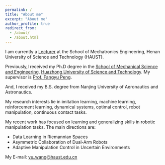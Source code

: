 ```yaml
---
permalink: /
title: "About me"
excerpt: "About me"
author_profile: true
redirect_from: 
  - /about/
  - /about.html
---
```


I am currently a [Lecturer](https://jd.haust.edu.cn/info/1211/75136.htm) at the School of Mechatronics Engineering, Henan University of Science and Technology (HAUST).

Previously,I received my Ph.D degree in the [School of Mechanical Science and Engineering](https://en-mse.hust.edu.cn/index.htm), [Huazhong University of Science and Technology](http://english.hust.edu.cn/). My supervisor is [Prof. Fangyu Peng](https://en-mse.hust.edu.cn/info/1085/2053.htm). 

And, I received my B.S. degree from Nanjing University of Aeronautics and Astronautics.

My research interests lie in imitation learning, machine learning, reinforcement learning, dynamical systems, optimal control, robot manipulation, continuous contact tasks.

My recent work has focused on learning and generalizing skills in robotic manipulation tasks. The main directions are:
- Data Learning in Riemannian Spaces
- Asymmetric Collaboration of Dual-Arm Robots
- Adaptive Manipulation Control in Uncertain Environments

My E-mail: yu_wang@haust.edu.cn

